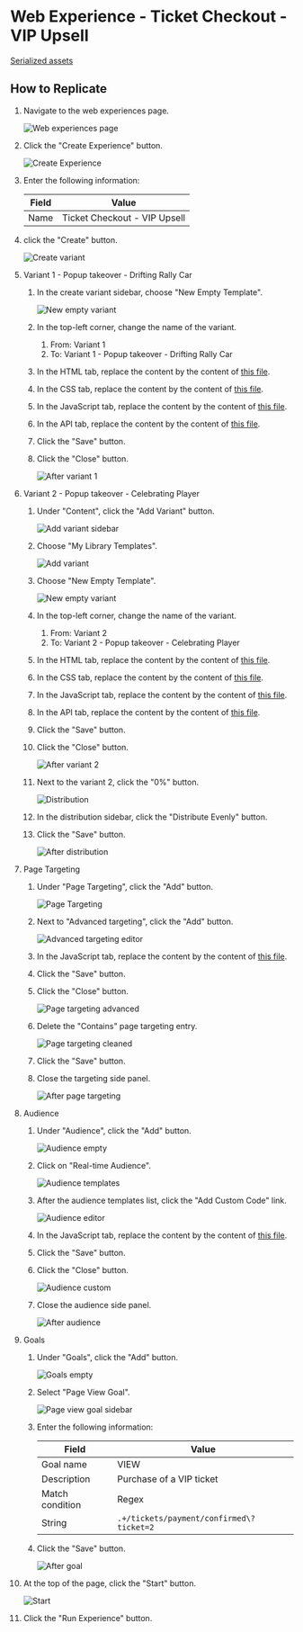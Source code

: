 # Web Experience - Ticket Checkout - VIP Upsell

[Serialized assets](/demo/experience/personalize/experiences/web/Ticket%20Checkout%20-%20VIP%20Upsell)

## How to Replicate

1. Navigate to the web experiences page.

   ![Web experiences page](/docs/cdp-personalize/experiences/web/Web-experiences-page.png)

2. Click the "Create Experience" button.

   ![Create Experience](/docs/cdp-personalize/experiences/web/Create-experience.png)

3. Enter the following information:

   |Field|Value|
   |-|-|
   |Name|Ticket Checkout - VIP Upsell|

4. click the "Create" button.

   ![Create variant](/docs/cdp-personalize/experiments/web/Add-variant.png)

5. Variant 1 - Popup takeover - Drifting Rally Car
   1. In the create variant sidebar, choose "New Empty Template".

      ![New empty variant](/docs/cdp-personalize/experiments/web/New-empty-variant.png)

   2. In the top-left corner, change the name of the variant.
      1. From: Variant 1
      2. To: Variant 1 - Popup takeover - Drifting Rally Car
   3. In the HTML tab, replace the content by the content of [this file](/demo/experience/personalize/experiences/web/Ticket%20Checkout%20-%20VIP%20Upsell/Variant%201%20-%20Popup%20takeover%20-%20Drifting%20Rally%20Car.html).
   4. In the CSS tab, replace the content by the content of [this file](/demo/experience/personalize/experiences/web/Ticket%20Checkout%20-%20VIP%20Upsell/Variant%201%20-%20Popup%20takeover%20-%20Drifting%20Rally%20Car.css).
   5. In the JavaScript tab, replace the content by the content of [this file](/demo/experience/personalize/experiences/web/Ticket%20Checkout%20-%20VIP%20Upsell/Variant%201%20-%20Popup%20takeover%20-%20Drifting%20Rally%20Car.js).
   6. In the API tab, replace the content by the content of [this file](/demo/experience/personalize/experiences/web/Ticket%20Checkout%20-%20VIP%20Upsell/Variant%201%20-%20Popup%20takeover%20-%20Drifting%20Rally%20Car.txt).
   7. Click the "Save" button.
   8. Click the "Close" button.

      ![After variant 1](After-variant-1.png)

6. Variant 2 - Popup takeover - Celebrating Player
   1. Under "Content", click the "Add Variant" button.

      ![Add variant sidebar](/docs/cdp-personalize/experiences/web/Create-other-variants-sidebar.png)

   2. Choose "My Library Templates".

      ![Add variant](/docs/cdp-personalize/experiments/web/Add-variant.png)

   3. Choose "New Empty Template".

      ![New empty variant](/docs/cdp-personalize/experiments/web/New-empty-variant.png)

   4. In the top-left corner, change the name of the variant.
      1. From: Variant 2
      2. To: Variant 2 - Popup takeover - Celebrating Player
   5. In the HTML tab, replace the content by the content of [this file](/demo/experience/personalize/experiences/web/Ticket%20Checkout%20-%20VIP%20Upsell/Variant%202%20-%20Popup%20takeover%20-%20Celebrating%20Player.html).
   6. In the CSS tab, replace the content by the content of [this file](/demo/experience/personalize/experiences/web/Ticket%20Checkout%20-%20VIP%20Upsell/Variant%202%20-%20Popup%20takeover%20-%20Celebrating%20Player.css).
   7. In the JavaScript tab, replace the content by the content of [this file](/demo/experience/personalize/experiences/web/Ticket%20Checkout%20-%20VIP%20Upsell/Variant%202%20-%20Popup%20takeover%20-%20Celebrating%20Player.js).
   8. In the API tab, replace the content by the content of [this file](/demo/experience/personalize/experiences/web/Ticket%20Checkout%20-%20VIP%20Upsell/Variant%202%20-%20Popup%20takeover%20-%20Celebrating%20Player.txt).
   9. Click the "Save" button.
   10. Click the "Close" button.

       ![After variant 2](After-variant-2.png)

   11. Next to the variant 2, click the "0%" button.

       ![Distribution](Distribution.png)

   12. In the distribution sidebar, click the "Distribute Evenly" button.
   13. Click the "Save" button.

       ![After distribution](After-distribution.png)

7. Page Targeting
   1. Under "Page Targeting", click the "Add" button.

      ![Page Targeting](/docs/cdp-personalize/experiments/web/Page-targeting-empty.png)

   2. Next to "Advanced targeting", click the "Add" button.

      ![Advanced targeting editor](/docs/cdp-personalize/experiments/web/Advanced-targeting-editor.png)

   3. In the JavaScript tab, replace the content by the content of [this file](/demo/experience/personalize/experiences/web/Ticket%20Checkout%20-%20VIP%20Upsell/Advanced%20targeting%20Script.js).
   4. Click the "Save" button.
   5. Click the "Close" button.

      ![Page targeting advanced](/docs/cdp-personalize/experiments/web/Page-targeting-advanced.png)

   6. Delete the "Contains" page targeting entry.

      ![Page targeting cleaned](/docs/cdp-personalize/experiments/web/Page-targeting-cleaned.png)

   7. Click the "Save" button.
   8. Close the targeting side panel.

      ![After page targeting](After-page-targeting.png)

8. Audience
   1. Under "Audience", click the "Add" button.

      ![Audience empty](/docs/cdp-personalize/experiments/web/Audience-empty.png)

   2. Click on "Real-time Audience".

      ![Audience templates](/docs/cdp-personalize/experiments/web/Audience-templates.png)

   3. After the audience templates list, click the "Add Custom Code" link.

      ![Audience editor](/docs/cdp-personalize/experiments/web/Audience-editor.png)

   4. In the JavaScript tab, replace the content by the content of [this file](/demo/experience/personalize/experiences/web/Ticket%20Checkout%20-%20VIP%20Upsell/Custom%20Real-Time%20Audience.js).
   5. Click the "Save" button.
   6. Click the "Close" button.

      ![Audience custom](/docs/cdp-personalize/experiments/web/Audience-custom.png)

   7. Close the audience side panel.

      ![After audience](After-audience.png)

9. Goals
   1. Under "Goals", click the "Add" button.

      ![Goals empty](/docs/cdp-personalize/experiments/web/Goals-empty.png)

   2. Select "Page View Goal".

      ![Page view goal sidebar](/docs/cdp-personalize/experiences/web/Page-view-goal-sidebar.png)

   3. Enter the following information:

      |Field|Value|
      |-|-|
      |Goal name|VIEW|
      |Description|Purchase of a VIP ticket|
      |Match condition|Regex|
      |String|`.+/tickets/payment/confirmed\?ticket=2`|

   4. Click the "Save" button.

      ![After goal](After-goal.png)

10. At the top of the page, click the "Start" button.

    ![Start](/docs/cdp-personalize/experiments/web/Start.png)

11. Click the "Run Experience" button.

